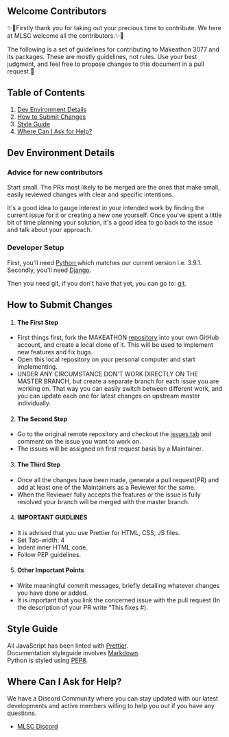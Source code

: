 ## Welcome Contributors
✨🎉Firstly thank you for taking out your precious time to contribute.
We here at MLSC welcome all the contributors.✨🎉

The following is a set of guidelines for contributing to Makeathon 3077 and its packages. These are mostly guidelines, not rules. Use your best judgment, and feel free to propose changes to this document in a pull request.🤝


## Table of Contents
1. [Dev Environment Details](#dev-environment-details)
2. [How to Submit Changes](#how-to-submit-changes)
3. [Style Guide](#style-guide)
4. [Where Can I Ask for Help?](#where-can-i-ask-for-help)


## Dev Environment Details
### Advice for new contributors
Start small. The PRs most likely to be merged are the ones that make small, easily reviewed changes with clear and specific intentions.

It's a good idea to gauge interest in your intended work by finding the current issue for it or creating a new one yourself. Once you've spent a little bit of time planning your solution, it's a good idea to go back to the issue and talk about your approach.
### Developer Setup
First, you'll need [Python ](https://www.python.org/downloads/release/python-391/ "Python version 3.9.1") which matches our current version i.e. 3.9.1.
Secondly, you'll need [Django](https://pypi.org/project/Django/ "Django").

Then you need git, if you don't have that yet, you can go to: [git](https://git-scm.com/ "git").


## How to Submit Changes
1. #### The First Step
  - First things first, fork the MAKEATHON [repository](https://github.com/MicrosoftStudentChapter/MAKEATHON) into your own GitHub account, and create a local clone of it. This will be used to implement new features and fix bugs.
  - Open this local repository on your personal computer and start implementing.
  - UNDER ANY CIRCUMSTANCE DON'T WORK DIRECTLY ON THE MASTER BRANCH, but create a separate branch for each issue you are working on. That way you can easily switch between different work, and you can update each one for latest changes on upstream master individually.
2. #### The Second Step
  - Go to the original remote repository and checkout the [issues tab](https://github.com/MicrosoftStudentChapter/MAKEATHON/issues) and comment on the issue you want to work on.
  - The issues will be assigned on first request basis by a Maintainer.
3. #### The Third Step
  - Once all the changes have been made, generate a pull request(PR) and add at least one of the Maintainers as a Reviewer for the same.
  - When the Reviewer fully accepts the features or the issue is fully resolved your branch will be merged with the master branch.
4. #### IMPORTANT GUIDLINES
  -  It is advised that you use Prettier for HTML, CSS, JS files.
  -  Set Tab-width: 4
  -  Indent inner HTML code.
  -  Follow PEP guidelines.

5. #### Other Important Points
  - Write meaningful commit messages, briefly detailing whatever changes you have done or added.
  - It is important that you link the concerned issue with the pull request (In the description of your PR write "This fixes #).

## Style Guide
All JavaScript has been linted with [Prettier](https://prettier.io).</br>
Documentation styleguide involves [Markdown](https://daringfireball.net/projects/markdown/).</br>
Python is styled using [PEP8](https://www.python.org/dev/peps/pep-0008/).</br>


## Where Can I Ask for Help?
We have a Discord Community where you can stay updated with our latest developments and active members willing to help you out if you have any questions.

* [MLSC Discord](https://discord.gg/CpAPtDC)
